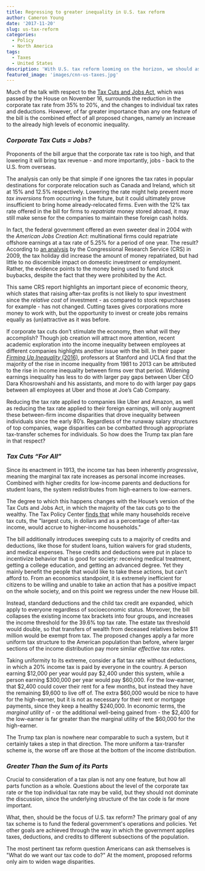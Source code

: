 ```yaml
---
title: Regressing to greater inequality in U.S. tax reform
author: Cameron Young
date: '2017-11-20'
slug: us-tax-reform
categories:
  - Policy
  - North America
tags:
  - Taxes
  - United States
description: 'With U.S. tax reform looming on the horizon, we should ask more serious questions than "What will the corporate tax rate be?"'
featured_image: 'images/cnn-us-taxes.jpg'
---
```


Much of the talk with respect to the [Tax Cuts and Jobs Act](https://www.congress.gov/115/bills/hr1/BILLS-115hr1rh.pdf), which was passed by the House on November 16, surrounds the reduction in the corporate tax rate from 35% to 20%, and the changes to individual tax rates and deductions. However, of far greater importance than any one feature of the bill is the combined effect of all proposed changes, namely an increase to the already high levels of economic inequality.

### _Corporate Tax Cuts = Jobs?_
Proponents of the bill argue that the corporate tax rate is too high, and that lowering it will bring tax revenue - and more importantly, jobs - back to the U.S. from overseas.

The analysis can only be that simple if one ignores the tax rates in popular destinations for corporate relocation such as Canada and Ireland, which sit at 15% and 12.5% respectively. Lowering the rate might help prevent more _tax inversions_ from occurring in the future, but it could ultimately prove insufficient to bring home already-relocated firms. Even with the 12% tax rate offered in the bill for firms to _repatriate_ money stored abroad, it may still make sense for the companies to maintain these foreign cash holds.

In fact, the federal government offered an even sweeter deal in 2004 with the _American Jobs Creation Act_: multinational firms could repatriate offshore earnings at a tax rate of 5.25% for a period of one year. The result? According to [an analysis](https://digital.library.unt.edu/ark:/67531/metadc743593/m1/1/high_res_d/R40178_2009Feb11.pdf) by the Congressional Research Service (CRS) in 2009, the tax holiday did increase the amount of money repatriated, but had little to no discernible impact on domestic investment or employment. Rather, the evidence points to the money being used to fund stock buybacks, despite the fact that they were prohibited by the Act.

This same CRS report highlights an important piece of economic theory, which states that raising after-tax profits is not likely to spur investment since the _relative cost_ of investment - as compared to stock repurchases for example - has not changed. Cutting taxes gives corporations more money to work with, but the opportunity to invest or create jobs remains equally as (un)attractive as it was before.

If corporate tax cuts don’t stimulate the economy, then what will they accomplish? Though job creation will attract more attention, recent academic exploration into the income inequality between employees at different companies highlights another issue with the bill. In their paper [_Firming Up Inequality_ (2016)](http://www.econ.ucla.edu/tvwachter/papers/FUI_website_NBER_SI.pdf), professors at Stanford and UCLA find that the majority of the rise in income inequality from 1981 to 2013 can be attributed to the rise in income inequality between firms over that period. Widening earnings inequality has less to do with larger pay gaps between Uber CEO Dara Khosrowshahi and his assistants, and more to do with larger pay gaps between all employees at Uber and those at Joe’s Cab Company.

Reducing the tax rate applied to companies like Uber and Amazon, as well as reducing the tax rate applied to their foreign earnings, will only augment these between-firm income disparities that drove inequality between individuals since the early 80’s. Regardless of the runaway salary structures of top companies, wage disparities can be combatted through appropriate tax-transfer schemes for individuals. So how does the Trump tax plan fare in that respect?

### _Tax Cuts “For All”_
Since its enactment in 1913, the income tax has been inherently _progressive_, meaning the marginal tax rate increases as personal income increases. Combined with higher credits for low-income parents and deductions for student loans, the system redistributes from high-earners to low-earners. 

The degree to which this happens changes with the House’s version of the Tax Cuts and Jobs Act, in which the majority of the tax cuts go to the wealthy. The Tax Policy Center [finds that](http://www.taxpolicycenter.org/publications/distributional-analysis-tax-cuts-and-jobs-act-passed-house-ways-and-means-committee/full) while many households receive tax cuts, the "largest cuts, in dollars and as a percentage of after-tax income, would accrue to higher-income households."

The bill additionally introduces sweeping cuts to a majority of credits and deductions, like those for student loans, tuition waivers for grad students, and medical expenses. These credits and deductions were put in place to incentivize behavior that is good for society: receiving medical treatment, getting a college education, and getting an advanced degree. Yet they mainly benefit the people that would like to take these actions, but can’t afford to. From an economics standpoint, it is extremely inefficient for citizens to be willing and unable to take an action that has a positive impact on the whole society, and on this point we regress under the new House bill.

Instead, standard deductions and the child tax credit are expanded, which apply to everyone regardless of socioeconomic status. Moreover, the bill collapses the existing income tax brackets into four groups, and increases the income threshold for the 39.6% top tax rate. The estate tax threshold would double, so that transfers of wealth from deceased relatives below $11 million would be exempt from tax. The proposed changes apply a far more uniform tax structure to the American population than before, where larger sections of the income distribution pay more similar _effective tax rates_. 

Taking uniformity to its extreme, consider a flat tax rate without deductions, in which a 20% income tax is paid by everyone in the country. A person earning $12,000 per year would pay $2,400 under this system, while a person earning $300,000 per year would pay $60,000. For the low-earner, that $2,400 could cover their rent for a few months, but instead they have the remaining $9,600 to live off of. The extra $60,000 would be nice to have for the high-earner, but it is not as necessary for their rent or mortgage payments, since they keep a healthy $240,000. In economic terms, the _marginal utility_ of - or the additional well-being gained from - the $2,400 for the low-earner is far greater than the marginal utility of the $60,000 for the high-earner.

The Trump tax plan is nowhere near comparable to such a system, but it certainly takes a step in that direction. The more uniform a tax-transfer scheme is, the worse off are those at the bottom of the income distribution.

### _Greater Than the Sum of its Parts_

Crucial to consideration of a tax plan is not any one feature, but how all parts function as a whole. Questions about the level of the corporate tax rate or the top individual tax rate may be valid, but they should not dominate the discussion, since the underlying structure of the tax code is far more important.

What, then, should be the focus of U.S. tax reform? The primary goal of any tax scheme is to fund the federal government's operations and policies. Yet other goals are achieved through the way in which the government applies taxes, deductions, and credits to different subsections of the population. 

The most pertinent tax reform question Americans can ask themselves is "What do we want our tax code to do?" At the moment, proposed reforms only aim to widen wage disparities.